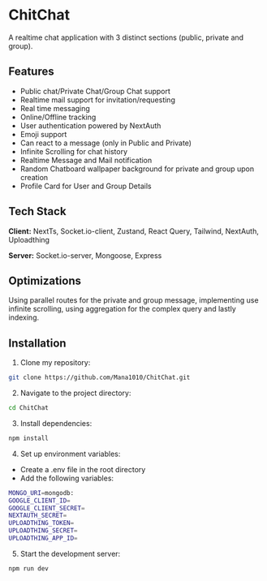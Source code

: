 # ChitChat

A realtime chat application with 3 distinct sections (public, private and group).

## Features

- Public chat/Private Chat/Group Chat support
- Realtime mail support for invitation/requesting
- Real time messaging
- Online/Offline tracking
- User authentication powered by NextAuth
- Emoji support
- Can react to a message (only in Public and Private)
- Infinite Scrolling for chat history
- Realtime Message and Mail notification
- Random Chatboard wallpaper background for private and group upon creation
- Profile Card for User and Group Details

## Tech Stack

**Client:** NextTs, Socket.io-client, Zustand, React Query, Tailwind, NextAuth, Uploadthing

**Server:** Socket.io-server, Mongoose, Express

## Optimizations

Using parallel routes for the private and group message, implementing use infinite scrolling, using aggregation for the complex query and lastly indexing.

## Installation

1. Clone my repository:

```bash
git clone https://github.com/Mana1010/ChitChat.git
```

2. Navigate to the project directory:

```bash
cd ChitChat
```

3. Install dependencies:

```bash
npm install
```

4. Set up environment variables:

- Create a .env file in the root directory
- Add the following variables:

```bash
MONGO_URI=mongodb:
GOOGLE_CLIENT_ID=
GOOGLE_CLIENT_SECRET=
NEXTAUTH_SECRET=
UPLOADTHING_TOKEN=
UPLOADTHING_SECRET=
UPLOADTHING_APP_ID=
```

5. Start the development server:

```bash
npm run dev
```
